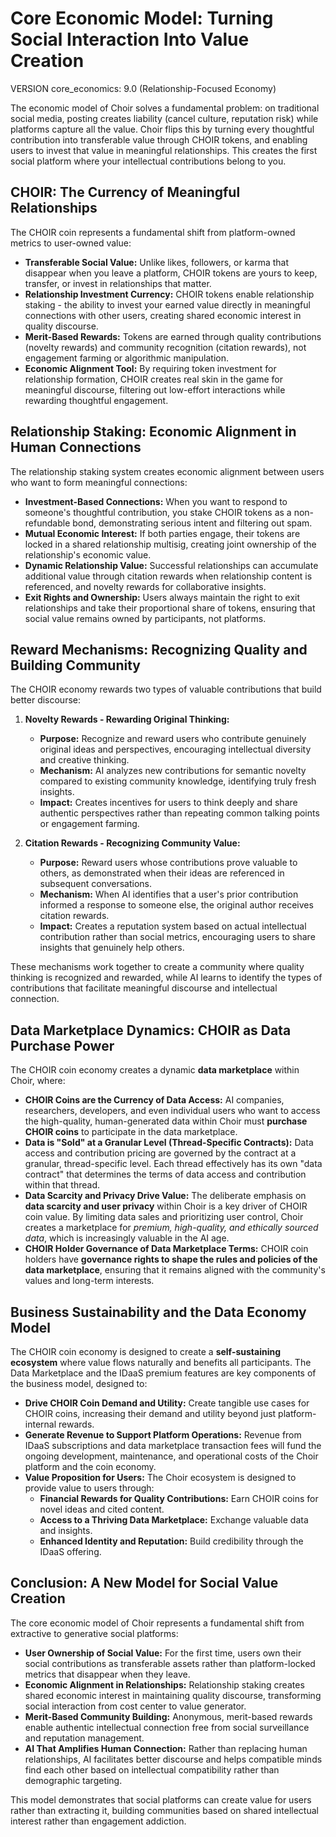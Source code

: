 # Core Economic Model: Turning Social Interaction Into Value Creation

VERSION core_economics: 9.0 (Relationship-Focused Economy)

The economic model of Choir solves a fundamental problem: on traditional social media, posting creates liability (cancel culture, reputation risk) while platforms capture all the value. Choir flips this by turning every thoughtful contribution into transferable value through CHOIR tokens, and enabling users to invest that value in meaningful relationships. This creates the first social platform where your intellectual contributions belong to you.

## CHOIR: The Currency of Meaningful Relationships

The CHOIR coin represents a fundamental shift from platform-owned metrics to user-owned value:

*   **Transferable Social Value:** Unlike likes, followers, or karma that disappear when you leave a platform, CHOIR tokens are yours to keep, transfer, or invest in relationships that matter.
*   **Relationship Investment Currency:** CHOIR tokens enable relationship staking - the ability to invest your earned value directly in meaningful connections with other users, creating shared economic interest in quality discourse.
*   **Merit-Based Rewards:** Tokens are earned through quality contributions (novelty rewards) and community recognition (citation rewards), not engagement farming or algorithmic manipulation.
*   **Economic Alignment Tool:** By requiring token investment for relationship formation, CHOIR creates real skin in the game for meaningful discourse, filtering out low-effort interactions while rewarding thoughtful engagement.

## Relationship Staking: Economic Alignment in Human Connections

The relationship staking system creates economic alignment between users who want to form meaningful connections:

*   **Investment-Based Connections:** When you want to respond to someone's thoughtful contribution, you stake CHOIR tokens as a non-refundable bond, demonstrating serious intent and filtering out spam.
*   **Mutual Economic Interest:** If both parties engage, their tokens are locked in a shared relationship multisig, creating joint ownership of the relationship's economic value.
*   **Dynamic Relationship Value:** Successful relationships can accumulate additional value through citation rewards when relationship content is referenced, and novelty rewards for collaborative insights.
*   **Exit Rights and Ownership:** Users always maintain the right to exit relationships and take their proportional share of tokens, ensuring that social value remains owned by participants, not platforms.

## Reward Mechanisms: Recognizing Quality and Building Community

The CHOIR economy rewards two types of valuable contributions that build better discourse:

1.  **Novelty Rewards - Rewarding Original Thinking:**
    *   **Purpose:** Recognize and reward users who contribute genuinely original ideas and perspectives, encouraging intellectual diversity and creative thinking.
    *   **Mechanism:** AI analyzes new contributions for semantic novelty compared to existing community knowledge, identifying truly fresh insights.
    *   **Impact:** Creates incentives for users to think deeply and share authentic perspectives rather than repeating common talking points or engagement farming.

2.  **Citation Rewards - Recognizing Community Value:**
    *   **Purpose:** Reward users whose contributions prove valuable to others, as demonstrated when their ideas are referenced in subsequent conversations.
    *   **Mechanism:** When AI identifies that a user's prior contribution informed a response to someone else, the original author receives citation rewards.
    *   **Impact:** Creates a reputation system based on actual intellectual contribution rather than social metrics, encouraging users to share insights that genuinely help others.

These mechanisms work together to create a community where quality thinking is recognized and rewarded, while AI learns to identify the types of contributions that facilitate meaningful discourse and intellectual connection.

## Data Marketplace Dynamics: CHOIR as Data Purchase Power

The CHOIR coin economy creates a dynamic **data marketplace** within Choir, where:

*   **CHOIR Coins are the Currency of Data Access:** AI companies, researchers, developers, and even individual users who want to access the high-quality, human-generated data within Choir must **purchase CHOIR coins** to participate in the data marketplace.
*   **Data is "Sold" at a Granular Level (Thread-Specific Contracts):** Data access and contribution pricing are governed by the contract at a granular, thread-specific level. Each thread effectively has its own "data contract" that determines the terms of data access and contribution within that thread.
*   **Data Scarcity and Privacy Drive Value:** The deliberate emphasis on **data scarcity and user privacy** within Choir is a key driver of CHOIR coin value.  By limiting data sales and prioritizing user control, Choir creates a marketplace for *premium, high-quality, and ethically sourced data*, which is increasingly valuable in the AI age.
*   **CHOIR Holder Governance of Data Marketplace Terms:** CHOIR coin holders have **governance rights to shape the rules and policies of the data marketplace**, ensuring that it remains aligned with the community's values and long-term interests.

## Business Sustainability and the Data Economy Model

The CHOIR coin economy is designed to create a **self-sustaining ecosystem** where value flows naturally and benefits all participants. The Data Marketplace and the IDaaS premium features are key components of the business model, designed to:

*   **Drive CHOIR Coin Demand and Utility:** Create tangible use cases for CHOIR coins, increasing their demand and utility beyond just platform-internal rewards.
*   **Generate Revenue to Support Platform Operations:** Revenue from IDaaS subscriptions and data marketplace transaction fees will fund the ongoing development, maintenance, and operational costs of the Choir platform and the coin economy.
*   **Value Proposition for Users:** The Choir ecosystem is designed to provide value to users through:
    *   **Financial Rewards for Quality Contributions:** Earn CHOIR coins for novel ideas and cited content.
    *   **Access to a Thriving Data Marketplace:** Exchange valuable data and insights.
    *   **Enhanced Identity and Reputation:** Build credibility through the IDaaS offering.

## Conclusion: A New Model for Social Value Creation

The core economic model of Choir represents a fundamental shift from extractive to generative social platforms:

*   **User Ownership of Social Value:** For the first time, users own their social contributions as transferable assets rather than platform-locked metrics that disappear when they leave.
*   **Economic Alignment in Relationships:** Relationship staking creates shared economic interest in maintaining quality discourse, transforming social interaction from cost center to value generator.
*   **Merit-Based Community Building:** Anonymous, merit-based rewards enable authentic intellectual connection free from social surveillance and reputation management.
*   **AI That Amplifies Human Connection:** Rather than replacing human relationships, AI facilitates better discourse and helps compatible minds find each other based on intellectual compatibility rather than demographic targeting.

This model demonstrates that social platforms can create value for users rather than extracting it, building communities based on shared intellectual interest rather than engagement addiction.
